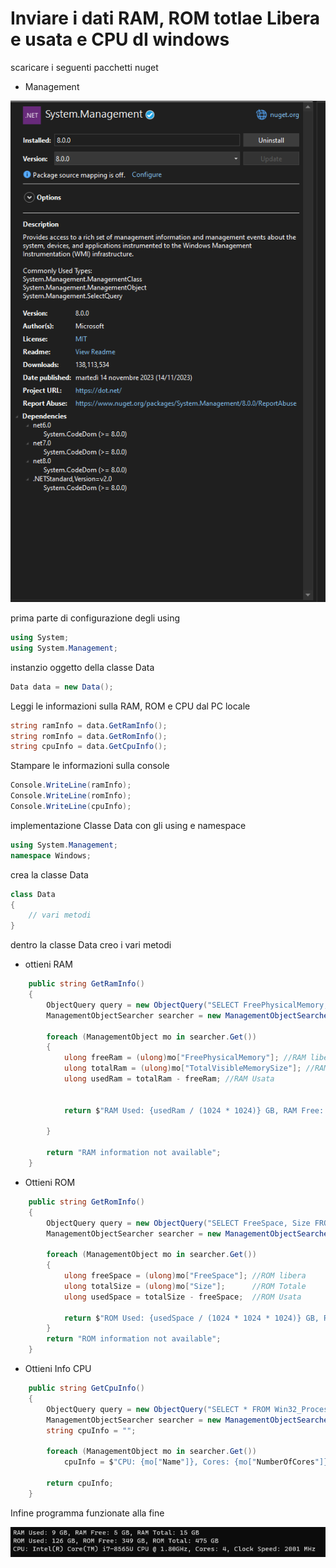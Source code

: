 # Inviare i dati RAM, ROM totlae Libera e usata e CPU dI windows

scaricare i seguenti pacchetti nuget

- Management

![scaricamneto Nuget](Scaricamento_nuget.png)

prima parte di configurazione degli using

```C#
using System;
using System.Management;
```

instanzio oggetto della classe Data

```C#
Data data = new Data();
```

Leggi le informazioni sulla RAM, ROM e CPU dal PC locale

```C#
string ramInfo = data.GetRamInfo();
string romInfo = data.GetRomInfo();
string cpuInfo = data.GetCpuInfo();
```

Stampare le informazioni sulla console

```c#
Console.WriteLine(ramInfo);
Console.WriteLine(romInfo);
Console.WriteLine(cpuInfo);
```

implementazione Classe Data con gli using e namespace

```C#
using System.Management;
namespace Windows;
```

crea la classe Data

```C#
class Data
{
    // vari metodi
}
```

dentro la classe Data creo i vari metodi

- ottieni RAM

```C#
    public string GetRamInfo()
    {
        ObjectQuery query = new ObjectQuery("SELECT FreePhysicalMemory, TotalVisibleMemorySize FROM Win32_OperatingSystem");
        ManagementObjectSearcher searcher = new ManagementObjectSearcher(query);

        foreach (ManagementObject mo in searcher.Get())
        {
            ulong freeRam = (ulong)mo["FreePhysicalMemory"]; //RAM libera
            ulong totalRam = (ulong)mo["TotalVisibleMemorySize"]; //RAM Totale
            ulong usedRam = totalRam - freeRam; //RAM Usata


            return $"RAM Used: {usedRam / (1024 * 1024)} GB, RAM Free: {freeRam / (1024 * 1024)} GB, RAM Total: {totalRam / (1024 * 1024)} GB"; //Stampa Info

        }

        return "RAM information not available";
    }
```

- Ottieni ROM

```C#
    public string GetRomInfo()
    {
        ObjectQuery query = new ObjectQuery("SELECT FreeSpace, Size FROM Win32_LogicalDisk WHERE DeviceID = 'C:'");
        ManagementObjectSearcher searcher = new ManagementObjectSearcher(query);

        foreach (ManagementObject mo in searcher.Get())
        {
            ulong freeSpace = (ulong)mo["FreeSpace"]; //ROM libera
            ulong totalSize = (ulong)mo["Size"];      //ROM Totale
            ulong usedSpace = totalSize - freeSpace;  //ROM Usata

            return $"ROM Used: {usedSpace / (1024 * 1024 * 1024)} GB, ROM Free: {freeSpace / (1024 * 1024 * 1024)} GB, ROM Total: {totalSize / (1024 * 1024 * 1024)} GB"; //Stampa Info
        }
        return "ROM information not available";
    }
```

- Ottieni Info CPU

```C#
    public string GetCpuInfo()
    {
        ObjectQuery query = new ObjectQuery("SELECT * FROM Win32_Processor");
        ManagementObjectSearcher searcher = new ManagementObjectSearcher(query);
        string cpuInfo = "";

        foreach (ManagementObject mo in searcher.Get())
            cpuInfo = $"CPU: {mo["Name"]}, Cores: {mo["NumberOfCores"]}, Clock Speed: {mo["MaxClockSpeed"]} MHz"; //ottene info sulla CPU

        return cpuInfo;
    }
```

Infine programma funzionate alla fine

![lettura dati PC](lettura_dati.png)